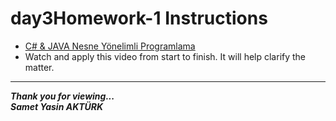 # day3Homework-1 Instructions

* [C# & JAVA Nesne Yönelimli Programlama](https://www.youtube.com/watch?v=H3QOQRh8cgk&list=PLqG356ExoxZWfcrBP53Njxir4a-OgqRki&index=2)
* Watch and apply this video from start to finish. It will help clarify the matter.

---
<b><em>Thank you for viewing... <br>
Samet Yasin AKTÜRK </em></b>
